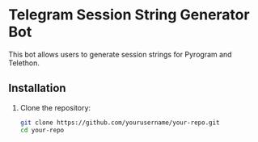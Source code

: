 # Telegram Session String Generator Bot

This bot allows users to generate session strings for Pyrogram and Telethon.

## Installation

1. Clone the repository:
   ```bash
   git clone https://github.com/yourusername/your-repo.git
   cd your-repo
